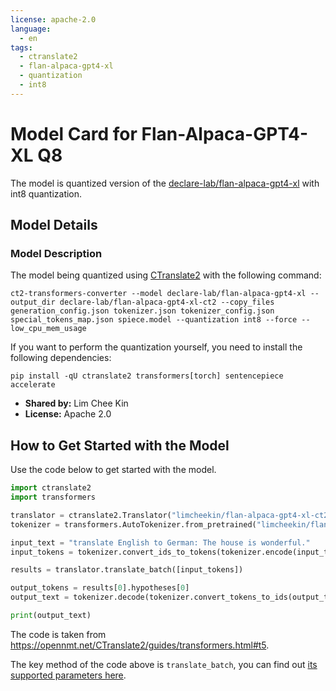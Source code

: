 ```yaml
---
license: apache-2.0
language:
  - en
tags:
  - ctranslate2
  - flan-alpaca-gpt4-xl
  - quantization
  - int8
---
```


# Model Card for Flan-Alpaca-GPT4-XL Q8

The model is quantized version of the [declare-lab/flan-alpaca-gpt4-xl](https://huggingface.co/declare-lab/flan-alpaca-gpt4-xl) with int8 quantization.

## Model Details

### Model Description

The model being quantized using [CTranslate2](https://opennmt.net/CTranslate2/) with the following command:

```
ct2-transformers-converter --model declare-lab/flan-alpaca-gpt4-xl --output_dir declare-lab/flan-alpaca-gpt4-xl-ct2 --copy_files generation_config.json tokenizer.json tokenizer_config.json special_tokens_map.json spiece.model --quantization int8 --force --low_cpu_mem_usage
```

If you want to perform the quantization yourself, you need to install the following dependencies:

```
pip install -qU ctranslate2 transformers[torch] sentencepiece accelerate
```

- **Shared by:** Lim Chee Kin
- **License:** Apache 2.0

## How to Get Started with the Model

Use the code below to get started with the model.

```python
import ctranslate2
import transformers

translator = ctranslate2.Translator("limcheekin/flan-alpaca-gpt4-xl-ct2")
tokenizer = transformers.AutoTokenizer.from_pretrained("limcheekin/flan-alpaca-gpt4-xl-ct2")

input_text = "translate English to German: The house is wonderful."
input_tokens = tokenizer.convert_ids_to_tokens(tokenizer.encode(input_text))

results = translator.translate_batch([input_tokens])

output_tokens = results[0].hypotheses[0]
output_text = tokenizer.decode(tokenizer.convert_tokens_to_ids(output_tokens))

print(output_text)
```

The code is taken from https://opennmt.net/CTranslate2/guides/transformers.html#t5.

The key method of the code above is `translate_batch`, you can find out [its supported parameters here](https://opennmt.net/CTranslate2/python/ctranslate2.Translator.html#ctranslate2.Translator.translate_batch).
